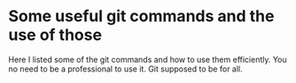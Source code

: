 # Some useful git commands and the use of those
Here I listed some of the git commands and how to use them efficiently. You no need to be a professional to use it. Git supposed to be for all.
